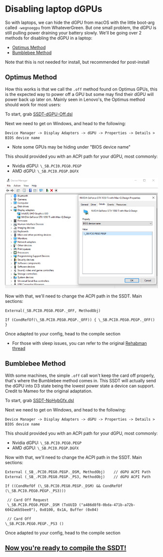 # Disabling laptop dGPUs

So with laptops, we can hide the dGPU from macOS with the little boot-arg called `-wegnoegpu` from WhateverGreen. But one small problem, the dGPU is still pulling power draining your battery slowly. We'll be going over 2 methods for disabling the dGPU in a laptop:

* [Optimus Method](/Laptops/laptop-disable.md#optimus-method)
* [Bumblebee Method](/Laptops/laptop-disable.md#bumblebee-method)

Note that this is not needed for install, but recommended for post-install

## Optimus Method

How this works is that we call the `.off` method found on Optimus GPUs, this is the expected way to power off a GPU but some may find their dGPU will power back up later on. Mainly seen in Lenovo's, the Optimus method should work for most users:

To start, grab [SSDT-dGPU-Off.dsl](https://github.com/khronokernel/Getting-Started-With-ACPI/blob/master/extra-files/SSDT-dGPU-Off.dsl.zip)

Next we need to get on Windows, and head to the following:

```text
Device Manager -> Display Adapters -> dGPU -> Properties -> Details > BIOS device name
```

* Note some GPUs may be hiding under "BIOS device name"

This should provided you with an ACPI path for your dGPU, most commonly:

* Nvidia dGPU: `\_SB.PCI0.PEG0.PEGP`
* AMD dGPU: `\_SB.PCI0.PEGP.DGFX`

![Credit to 1Revenger1 for the image](/images/Desktops/nvidia.png)

Now with that, we'll need to change the ACPI path in the SSDT. Main sections:

```text
External(_SB.PCI0.PEG0.PEGP._OFF, MethodObj)
```

```text
If (CondRefOf(\_SB.PCI0.PEG0.PEGP._OFF)) { \_SB.PCI0.PEG0.PEGP._OFF() }
```

Once adapted to your config, head to the compile section

* For those with sleep issues, you can refer to the original [Rehabman thread](https://www.tonymacx86.com/threads/guide-disabling-discrete-graphics-in-dual-gpu-laptops.163772/)

## Bumblebee Method

With some machines, the simple `.off` call won't keep the card off properly, that's where the Bumblebee method comes in. This SSDT will actually send the dGPU into D3 state being the lowest power state a device can support. Credit to Mameo for the original adaptation.

To start, grab [SSDT-NoHybGfx.dsl](https://github.com/khronokernel/Getting-Started-With-ACPI/blob/master/extra-files/SSDT-NoHybGfx.dsl.zip)

Next we need to get on Windows, and head to the following:

```text
Device Manager -> Display Adapters -> dGPU -> Properties -> Details > BIOS device name
```

This should provided you with an ACPI path for your dGPU, most commonly:

* Nvidia dGPU: `\_SB.PCI0.PEG0.PEGP`
* AMD dGPU: `\_SB.PCI0.PEGP.DGFX`

Now with that, we'll need to change the ACPI path in the SSDT. Main sections:

```text
External (_SB_.PCI0.PEG0.PEGP._DSM, MethodObj)    // dGPU ACPI Path
External (_SB_.PCI0.PEG0.PEGP._PS3, MethodObj)    // dGPU ACPI Path
```

```text
If ((CondRefOf (\_SB.PCI0.PEG0.PEGP._DSM) && CondRefOf (\_SB.PCI0.PEG0.PEGP._PS3)))
```

``` text
 // Card Off Request
 \_SB.PCI0.PEG0.PEGP._DSM (ToUUID ("a486d8f8-0bda-471b-a72b-6042a6b5bee0"), 0x0100, 0x1A, Buffer (0x04)
```

```text
 // Card Off
\_SB.PCI0.PEG0.PEGP._PS3 ()
```

Once adapted to your config, head to the compile section

## [Now you're ready to compile the SSDT!](/Manual/compile.md)
